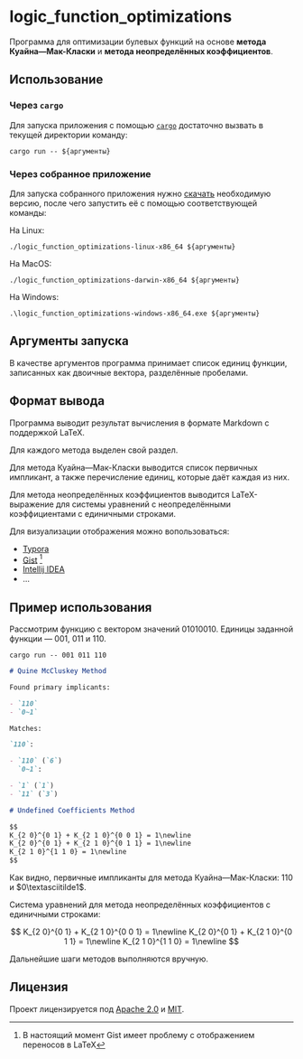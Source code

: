 # logic_function_optimizations

Программа для оптимизации булевых функций
на основе **метода Куайна—Мак-Класки** и **метода неопределённых коэффициентов**.

## Использование

### Через `cargo`

Для запуска приложения с помощью [`cargo`](https://doc.rust-lang.org/cargo/)
достаточно вызвать в текущей директории команду:

```shell
cargo run -- ${аргументы}
```

### Через собранное приложение

Для запуска собранного приложения нужно [скачать](./releases/) необходимую версию,
после чего запустить её с помощью соответствующей команды:

На Linux:

```shell
./logic_function_optimizations-linux-x86_64 ${аргументы}
```

На MacOS:

```shell
./logic_function_optimizations-darwin-x86_64 ${аргументы}
```

На Windows:

```shell
.\logic_function_optimizations-windows-x86_64.exe ${аргументы}
```

## Аргументы запуска

В качестве аргументов программа принимает список единиц функции, записанных как двоичные вектора, разделённые пробелами.

## Формат вывода

Программа выводит результат вычисления в формате Markdown с поддержкой LaTeX.

Для каждого метода выделен свой раздел.

Для метода Куайна—Мак-Класки выводится список первичных импликант,
а также перечисление единиц, которые даёт каждая из них.

Для метода неопределённых коэффициентов выводится LaTeX-выражение
для системы уравнений с неопределёнными коэффициентами с единичными строками.

Для визуализации отображения можно вопользоваться:

- [Typora](https://typora.io/)
- [Gist](https://gist.github.com/) [^1]
- [Intellij IDEA](https://www.jetbrains.com/help/idea/markdown.html)
- ...

## Пример использования

Рассмотрим функцию с вектором значений $0101 0010$. Единицы заданной функции — $001$, $011$ и $110$.

```shell
cargo run -- 001 011 110
```

```markdown
# Quine McCluskey Method

Found primary implicants:

- `110`
- `0~1`

Matches:

`110`:

- `110` (`6`)
  `0~1`:

- `1` (`1`)
- `11` (`3`)

# Undefined Coefficients Method

$$
K_{2 0}^{0 1} + K_{2 1 0}^{0 0 1} = 1\newline
K_{2 0}^{0 1} + K_{2 1 0}^{0 1 1} = 1\newline
K_{2 1 0}^{1 1 0} = 1\newline
$$
```

Как видно, первичные импликанты для метода Куайна—Мак-Класки: $110$ и $0\textasciitilde1$.

Система уравнений для метода неопределённых коэффициентов с единичными строками:

$$
K_{2 0}^{0 1} + K_{2 1 0}^{0 0 1} = 1\newline
K_{2 0}^{0 1} + K_{2 1 0}^{0 1 1} = 1\newline
K_{2 1 0}^{1 1 0} = 1\newline
$$

Дальнейшие шаги методов выполняются вручную.

## Лицензия

Проект лицензируется под [Apache 2.0](./LICENSE-APACHE) и [MIT](./LICENSE-MIT).

[^1]: В настоящий момент Gist имеет проблему с отображением переносов в LaTeX
